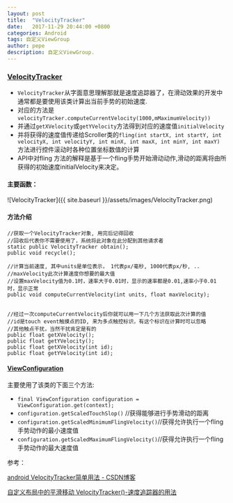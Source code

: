 ```yaml
---
layout: post
title:  "VelocityTracker"
date:   2017-11-29 20:44:00 +0800
categories: Android
tags: 自定义ViewGroup
author: pepe
description: 自定义ViewGroup.
---
```

    
### [VelocityTracker][velocitytracker-url]

* `VelocityTracker`从字面意思理解那就是速度追踪器了，在滑动效果的开发中通常都是要使用该类计算出当前手势的初始速度.
* 对应的方法是`velocityTracker.computeCurrentVelocity(1000,mMaximumVelocity))`
* 并通过`getXVelocity`或`getYVelocity`方法得到对应的速度值`initialVelocity`
* 并将获得的速度值传递给Scroller类的`fling(int startX, int startY, int velocityX, int velocityY, int minX, int maxX, int minY, int maxY) `方法进行控件滚动时各种位置坐标数值的计算
* API中对fling 方法的解释是基于一个fling手势开始滑动动作,滑动的距离将由所获得的初始速度initialVelocity来决定。

#### 主要函数：
![VelocityTracker]({{ site.baseurl }}/assets/images/VelocityTracker.png)

#### 方法介绍
~~~
//获取一个VelocityTracker对象, 用完后记得回收    
//回收后代表你不需要使用了，系统将此对象在此分配到其他请求者    
static public VelocityTracker obtain();    
public void recycle(); 
    
//计算当前速度, 其中units是单位表示， 1代表px/毫秒, 1000代表px/秒, ..    
//maxVelocity此次计算速度你想要的最大值
//设置maxVelocity值为0.1时，速率大于0.01时，显示的速率都是0.01,速率小于0.01时，显示正常      
public void computeCurrentVelocity(int units, float maxVelocity); 

   
//经过一次computeCurrentVelocity后你就可以用一下几个方法获取此次计算的值    
//id是touch event触摸点的ID, 来为多点触控标识，有这个标识在计算时可以忽略    
//其他触点干扰，当然干扰肯定是有的    
public float getXVelocity();    
public float getYVelocity();    
public float getXVelocity(int id);    
public float getYVelocity(int id); 
~~~


#### [ViewConfiguration][ViewConfiguration-url]
主要使用了该类的下面三个方法:
* `final ViewConfiguration configuration = ViewConfiguration.get(context);` 
* `configuration.getScaledTouchSlop()` //获得能够进行手势滑动的距离
* `configuration.getScaledMinimumFlingVelocity()`//获得允许执行一个fling手势动作的最小速度值
* `configuration.getScaledMaximumFlingVelocity()`//获得允许执行一个fling手势动作的最大速度值


参考：

[android VelocityTracker简单用法 - CSDN博客](http://blog.csdn.net/new_abc/article/details/46927399)

[自定义布局中的平滑移动 VelocityTracker()-速度追踪器的用法](http://www.jcodecraeer.com/a/anzhuokaifa/androidkaifa/2012/1114/558.html)

[velocitytracker-url]:http://www.grepcode.com/file/repository.grepcode.com/java/ext/com.google.android/android/2.0_r1/android/view/VelocityTracker.java#VelocityTracker

[ViewConfiguration-url]:http://www.grepcode.com/file/repository.grepcode.com/java/ext/com.google.android/android/2.0_r1/android/view/ViewConfiguration.java#ViewConfiguration